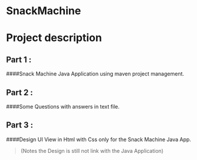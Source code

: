 # SnackMachine
  
  # Project description
  
  ## Part 1 : 
   ####Snack Machine Java Application using maven project management. 
  ## Part 2 : 
  ####Some Questions with answers in text file.
  ## Part 3 : 
  ####Design UI View in Html with Css only for the Snack Machine Java App.
  >(Notes the Design is still not link with the Java Application)
